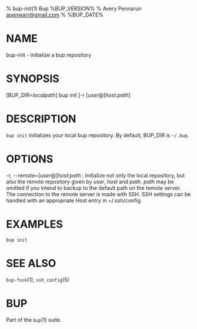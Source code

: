 % bup-init(1) Bup %BUP_VERSION%
% Avery Pennarun <apenwarr@gmail.com>
% %BUP_DATE%

# NAME

bup-init - initialize a bup repository

# SYNOPSIS

[BUP_DIR=*localpath*] bup init [-r [*user*@]*host*:*path*]

# DESCRIPTION

`bup init` initializes your local bup repository.  By default, BUP_DIR
is `~/.bup`.

# OPTIONS

-r, \--remote=[*user*@]*host*:*path*
:   Initialize not only the local repository, but also the
    remote repository given by *user*, *host* and *path*. *path* may be
    omitted if you intend to backup to the default path on the remote 
    server. The connection to the remote server is made with SSH.
    SSH settings can be handled with an appropriate Host entry in 
    ~/.ssh/config.

# EXAMPLES
    bup init
    

# SEE ALSO

`bup-fsck`(1), `ssh_config`(5)

# BUP

Part of the `bup`(1) suite.